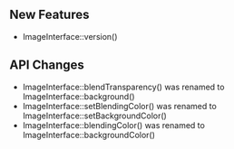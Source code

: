 ## New Features

- ImageInterface::version()

## API Changes

- ImageInterface::blendTransparency() was renamed to ImageInterface::background()
- ImageInterface::setBlendingColor() was renamed to ImageInterface::setBackgroundColor()
- ImageInterface::blendingColor() was renamed to ImageInterface::backgroundColor()

